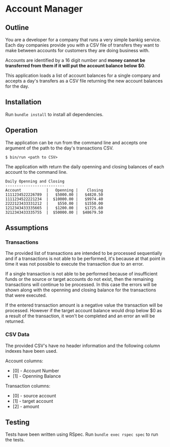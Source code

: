# Account Manager

## Outline

You are a developer for a company that runs a very simple bankig service. Each
day companies provide you with a CSV file of transfers they want to make between
accounts for customers they are doing business with. 

Accounts are identified by a 16 digit number and **money cannot be transferred
from them if it will put the account balance below $0**.

This application loads a list of account balances for a single company and
accepts a day's transfers as a CSV file returning the new account balances for
the day. 

## Installation

Run `bundle install` to install all dependencies.

## Operation

The application can be run from the command line and accepts one argument of the
path to the day's transactions CSV.

```
$ bin/run <path to CSV>
```

The application with return the daily openning and closing balances of each account to the command line.

```
Daily Openning and Closing
--------------------------
Account           |   Openning |    Closing
1111234522226789  |   $5000.00 |   $4820.50
1111234522221234  |  $10000.00 |   $9974.40
2222123433331212  |    $550.00 |   $1550.00
1212343433335665  |   $1200.00 |   $1725.60
3212343433335755  |  $50000.00 |  $48679.50
```

## Assumptions

### Transactions

The provided list of transactions are intended to be processed sequentially and if a
transactions is not able to be performed, it's because at that point in time it
was not possible to execute the transaction due to an error.

If a single transaction is not able to be performed because of insufficient funds or
the source or target accounts do not exist, then the remaining transactions will continue to be
processed. In this case the errors will be shown along with the openning and
closing balance for the transactions that were executed.

If the entered transaction amount is a negative value the transaction will
be processed. However if the target account balance would drop below $0 as a result of
the transaction, it won't be completed and an error an will be returned.

### CSV Data

The provided CSV's have no header information and the following column indexes
have been used. 

Account columns:

- [0] - Account Number
- [1] - Openning Balance

Transaction columns:

- [0] - source account
- [1] - target account
- [2] - amount

## Testing

Tests have been written using RSpec. Run `bundle exec rspec spec` to run the tests.
